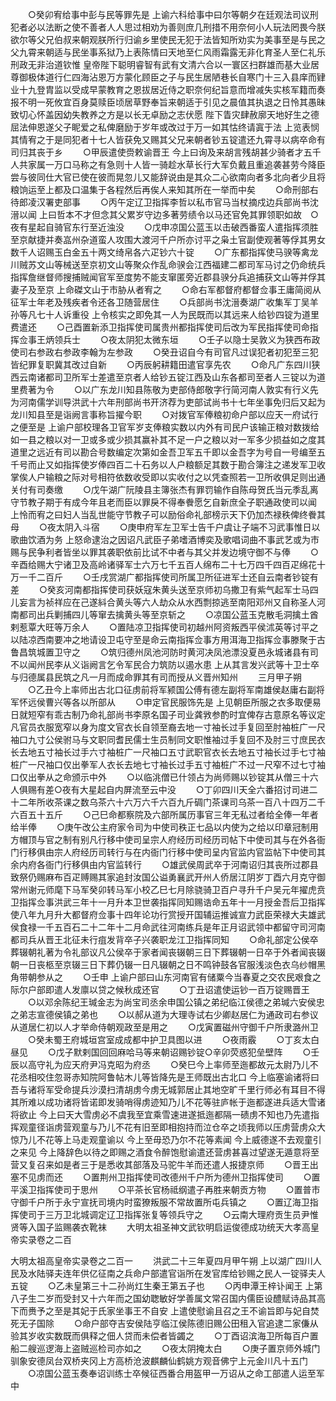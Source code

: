 <!-- { "loadSidebar": true } -->
　　○癸卯宥给事中彭与民等罪先是  上谕六科给事中曰尔等朝夕在廷观法司议刑犯者必以法断之使不善者人人思过相劝为善则庶几刑措不用奈何小人玩法罔畏今朕欲尔等父兄伯叔来朝观朕所行归谕乡里使民无犯于法皆知所劝实为美事至是与民之父九霄来朝适与民坐事系狱乃上表陈情曰天地至仁风雨霜露无非化育圣人至仁礼乐刑政无非治道钦惟  皇帝陛下聪明睿智有武有文清六合以一寰区扫群雄而基大业居尊御极体道行仁四海沾恩万方蒙化顾臣之子与民生居陋巷长自寒门十三入县庠而肄业十九登胄监以受成早蒙教育之恩拔居近侍之职奈何纪旨意而增减失实核军籍而奏报不明一死攸宜百身莫赎臣顷居草野奉旨来朝适于引见之晨值其执退之日怜其愚昧致切心怀盖因幼失教养之方是以长无卓励之志伏愿  陛下眚灾肆赦廓天地好生之德屈法伸恩遂父子眤爱之私俾磨励于岁年或改过于万一如其怙终请寘于法  上览表悯其情宥之于是同犯者十七人皆获免又赐其父兄来朝者钞五锭遣还九霄寻以病卒命有司归其丧于乡
　　○甲辰遣使赍敕谕晋王  今上曰询及来胡言残胡甚少骑者才五千人共家属一万口马称之有急则十人皆一骑趁水草长行大军负戴且重追袭甚劳今降臣尝与彼同仕大官已使在彼而晃忽儿又能辞说由是其众二心欲南向者多北向者少且将粮饷运至上都及口温集于各程然后再俟人来知其所在一举而中矣
　　○命刑部右待郎凌汉署吏部事
　　○丙午定辽卫指挥李哲以私市官马当杖摘戍边兵部尚书沈溍以闻  上曰哲本不才但念其父累岁守边多著劳绩令以马还官免其罪领职如故　○夜有星起自骑官东行至近浊没
　　○戊申凉国公蓝玉以击破西番蛮人遣指挥须胜至京献捷并奏嵓州杂道蛮人攻围大渡河千户所亦讨平之枭土官副使观著等俘其男女数千人诏赐玉白金五十两文绮帛各六疋钞六十锭
　　○广东都指挥使马骙等禽龙川贼苏文山等械送至京初文山等聚众作乱命骙会江西福建二都司军马讨之仍命统兵指挥詹继督师搜捕贼闻官军至度势不能支窜匿旁近郡县骙分兵追捕获文山等并俘其妻子及至京  上命磔文山于市胁从者宥之
　　○命右军都督府都督佥事王庸简阅从征军士年老及残疾者令还各卫随营居住
　　○兵部尚书沈溍奏湖广收集军丁吴羊孙等凡七十人诉重役  上令核实之即免其一人为民既而以其远来人给钞四锭为道里费遣还
　　○己酉置新添卫指挥使司属贵州都指挥使司后改为军民指挥使司命指挥佥事王炳领兵士
　　○夜太阴犯太微东垣
　　○壬子以隐士吴敦义为狭西布政使司右参政右参政李翰为左参政
　　○癸丑诏自今有司官凡过误犯者初犯至三犯皆纪罪复职冀其改过自新
　　○丙辰躬耕籍田遣官享先农
　　○命凡广东四川狭西云南诸都司卫所军士差遣至京者人给钞五锭江西及山东各都司至者人三锭以为道里费著为令
　　○以广东龙川知县陈敬为吏部侍郎敬字行简河南人敦实有行义先为河南儒学训导洪武十六年刑部尚书开济荐为吏部试尚书十七年坐事免归后又起为龙川知县至是诣阙言事称旨擢今职
　　○对拨官军俸粮初命户部以应天一府试行之便至是  上谕户部校理各卫官军岁支俸粮实数以内外有司民户该输正粮对数拨给如一县之粮以对一卫或多或少损其赢补其不足一户之粮以对一军多少损益如之度其道里之远近有司以勘合号数编定次第如金吾卫军五千即以金吾字为号自一号编至五千号而止又如指挥使岁俸四百二十石务以人户粮额足其数于勘合簿注之递发军卫收掌俟人户输粮之际对号相符依数收受即以实收付之以凭查照若一卫所收俱足则出通关付有司奏缴
　　○戊午湖广阮陵县主簿张杰有罪罚输作自陈母贺氏当元季乱离守节教子期于有成今年且老而臣以罪戾不得奉餋愿乞自新庶全子职通政使司以闻  上怜而宥之曰妇人当乱世能守节教子可以励俗命礼部榜示天下仍加杰禄秩俾终餋其母
　　○夜太阴入斗宿
　　○庚申府军左卫军士告千户虞让子端不习武事惟日以歌曲饮酒为务  上怒命逮治之因诏凡武臣子弟嗜酒博奕及歌唱词曲不事武艺或为市赐与民争利者皆坐以罪其袭职依前比试不中者与其父并发边境守御不与俸
　　○辛酉给赐大宁诸卫及高岭诸驿军士六万七千五百人绵布二十七万四千四百疋绵花十万一千二百斤
　　○壬戌赏湖广都指挥使司所属卫所征进军士还自云南者钞锭有差
　　○癸亥河南都指挥使司获妖寇朱黄头送至京师初乌撒卫有紫气起军士马四儿妄言为祯祥应在己遂紏合黄头等六人劫众从水西剽掠逃至南阳邓州又自称圣人河南都司出兵剿捕四儿等窜去擒黄头等至京斩之
　　○凉国公蓝玉克散毛洞擒土酋剌惹覃大旺等万余人
　　○置陆凉卫指挥使司初越州阿资叛西平侯沭英等讨平之以陆凉西南要冲之地请设卫屯守至是命云南指挥佥事方用洱海卫指挥佥事滕聚于古鲁昌筑城置卫守之
　　○筑归德州凤池河防时黄河决凤池漂没夏邑永城诸县有司不以闻州民李从义诣阙言乞令军民合力筑防以遏水患  上从其言发兴武等十卫士卒与归德属县民筑之凡一月而成命罪其有司而授从义晋州知州
　　三月甲子朔
　　○乙丑今上率师出古北口征虏前将军颍国公傅有德左副将军南雄侯赵庸右副将军怀远侯曹兴等各以所部从
　　○申定官民服饰先是  上见朝臣所服之衣多取便易日就短窄有乖古制乃命礼部尚书李原名国子司业龚敩参酌时宜俾存古意原名等议定凡官员衣服宽窄以身为度文官衣长自领至裔去地一寸袖长过手复回至肘袖桩广一尺袖口九寸公侯驸马与文职同耆民儒士生员制同文职惟袖过手复回不及肘三寸庶民衣长去地五寸袖长过手六寸袖桩广一尺袖口五寸武职官衣长去地五寸袖长过手七寸袖桩广一尺袖口仅出拳军人衣长去地七寸袖长过手五寸袖桩广不过一尺窄不过七寸袖口仅出拳从之命颁示中外
　　○以临洮僧已什领占为尚师赐以钞锭其从僧三十六人俱赐有差○夜有大星起自内屏流至云中没
　　○丁卯四川天全六番招讨司进二十二年所收茶课之数乌茶六十六万六千六百九斤碉门茶课司乌茶一百八十四万二千六百五十五斤
　　○己巳命都察院及六部所属历事官三年无私过者给全俸一年者给半俸
　　○庚午改公主府家令司为中使司秩正七品以内使为之给以印章冠制用方帽顶与官之制有别凡行移中使司呈宗人府经历司经历司帖下中使司其与在外各衙门行移俱由宗人府经历司转行与在内衙门行移中使司呈内官监内官监帖下中使司其余内府各衙门行移俱由内官监转行
　　○雄武侯周武卒于河南诏归其丧所过郡县致祭仍赐麻布百疋赙赐其家追封汝国公谥勇襄武开州人侨居江阴岁丁酉六月克守御常州谢元师麾下马军癸卯转马军小校乙巳七月除骁骑卫百户寻升千户吴元年擢虎贲卫指挥佥事洪武三年十一月升本卫世袭指挥同知赐诰命五年十一月授金吾后卫指挥使八年九月升大都督府佥事十四年论功行赏授开国辅运推诚宣力武臣荣禄大夫雄武侯食禄一千五百石二十二年十二月命武往河南练兵是年正月诏武领中都留守司河南都司兵从晋王北征未行疽发背卒子兴袭职龙江卫指挥同知
　　○命礼部定公侯卒葬辍朝礼著为令礼部议凡公侯卒于家者闻丧辍朝三日下葬辍朝一日卒于外者闻丧辍朝一日丧柩至京辍三日下葬仍辍一日凡辍朝之日不鸣钟鼓各官服浅淡色衣乌纱帽黑角带朝参从之
　　○壬申  上谕户部曰山东河南官有储粟今当春夏之交农民艰食之际尔户部即遣人发廪以贷之候秋成还官
　　○丁丑诏遣使运钞一百万锭赐晋王
　　○以邓余陈纪王瑊金志为尚宝司丞余申国公镇之弟纪临江侯德之弟瑊六安侯忠之弟志宣德侯镇之弟也
　　○以郝从道为大理寺试右少卿赵居仁为通政司右参议从道居仁初以人才举命侍朝观政至是用之
　　○戊寅置磁州守御千户所隶潞州卫
　　○癸未蜀王府城垣宫室成成都中护卫具图以进
　　○夜雨霰
　　○丁亥太白昼见
　　○戊子默剌国回回麻哈马等来朝诏赐钞锭○辛卯荧惑犯垒壁阵
　　○壬辰以高守礼为应天府尹冯克昭为府丞
　　○癸巳今上率师至迤都故元太尉乃儿不花丞相咬住忽哥赤知院阿鲁帖木儿等皆降先是王师既出古北口  今上临塞谕诸将曰吾与诸将军受命提兵沙漠扫清胡虏今虏无城郭居止其地空旷千里行师必有耳目不得其所难以成功诸将皆诺即发骑哨得虏迹知乃儿不花等驻庐帐于迤都遂进兵适大雪诸将欲止  今上曰天大雪虏必不虞我至宜乘雪速进遂抵迤都隔一碛虏不知也乃先遣指挥观童径诣虏营观童与乃儿不花有旧至即相抱持而泣仓卒之顷我师以压虏营虏众大惊乃儿不花等上马走观童谕以  今上至毋恐乃尔不花等素闻  今上威德遂不去观童引之来见  今上降辞色以待之即赐之酒食令醉饱慰谕遣还营虏甚喜过望遂无遁意将至营又复召来如是者三于是悉收其部落及马驼牛羊而还遣人报捷京师
　　○晋王出塞不见虏而还
　　○置荆州卫指挥使司改德州千户所为德州卫指挥使司
　　○置平溪卫指挥使司于思州
　　○平茶长官杨祗纲遣子再胜来朝贡方物
　　○置普市守御千户所于永宁宣抚司境内时蛮獠叛服不常故置所屯兵镇之
　　○置辽海卫指挥使司于三万卫北城调定辽卫指挥张复等领兵守之
　　○云南大理府贡生员尹惟贤等入国子监赐袭衣靴袜
　　大明太祖圣神文武钦明启运俊德成功统天大孝高皇帝实录卷之二百

大明太祖高皇帝实录卷之二百一
　　洪武二十三年夏四月甲午朔  上以湖广四川人民及水陆驿夫连年供亿征南之兵命户部遣官诣所在发官库给钞赐之民人一锭驿夫人五锭
　　○乙未皇第三十二孙尚灴生秦王第五子也
　　○丙申潭王梓讣闻王  上第八子生二岁而受封又十六年而之国幼聦敏好学善属文常召国内儒臣设醴赋诗品其高下而赉予之至是其妃于氏家坐事王不自安  上遣使慰谕且召之王不谕旨即与妃自焚死无子国除
　　○命户部夺吉安侯陆亨临江侯陈德旧赐公田租入官追逮二家傔从验其岁收实数既而俱释之佃人贷而未偿者皆蠲之
　　○丁酉诏滨海卫所每百户置船二艘巡逻海上盗贼巡检司亦如之
　　○夜太阴掩太白
　　○庚子置京师外城门驯象安德凤台双桥夹冈上方高桥沧波麒麟仙鹤姚方观音佛宁上元金川凡十五门
　　○凉国公蓝玉奏奉诏训练士卒候征西番合用盔甲一万诏从之命工部遣人运至军中
